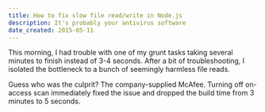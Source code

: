 ```yaml
---
title: How to fix slow file read/write in Node.js
description: It's probably your antivirus software
date_created: 2015-05-11
---
```


This morning, I had trouble with one of my grunt tasks taking several minutes to finish instead of 3-4 seconds. After a bit of troubleshooting, I isolated the bottleneck to a bunch of seemingly harmless file reads.

Guess who was the culprit? The company-supplied McAfee. Turning off on-access scan immediately fixed the issue and dropped the build time from 3 minutes to 5 seconds.

